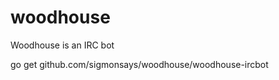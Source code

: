 woodhouse
=========

Woodhouse is an IRC bot

go get github.com/sigmonsays/woodhouse/woodhouse-ircbot
